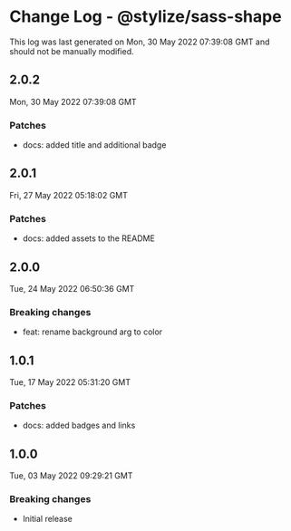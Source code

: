 # Change Log - @stylize/sass-shape

This log was last generated on Mon, 30 May 2022 07:39:08 GMT and should not be manually modified.

## 2.0.2
Mon, 30 May 2022 07:39:08 GMT

### Patches

- docs: added title and additional badge

## 2.0.1
Fri, 27 May 2022 05:18:02 GMT

### Patches

- docs: added assets to the README

## 2.0.0
Tue, 24 May 2022 06:50:36 GMT

### Breaking changes

- feat: rename background arg to color

## 1.0.1
Tue, 17 May 2022 05:31:20 GMT

### Patches

- docs: added badges and links

## 1.0.0
Tue, 03 May 2022 09:29:21 GMT

### Breaking changes

- Initial release

